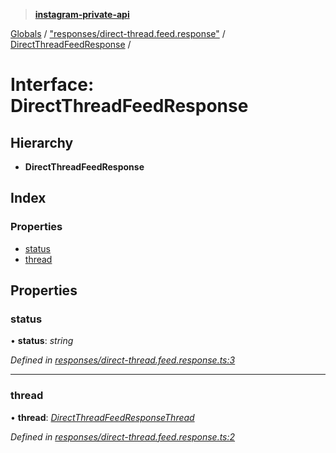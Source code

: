 > **[instagram-private-api](../README.md)**

[Globals](../README.md) / ["responses/direct-thread.feed.response"](../modules/_responses_direct_thread_feed_response_.md) / [DirectThreadFeedResponse](_responses_direct_thread_feed_response_.directthreadfeedresponse.md) /

# Interface: DirectThreadFeedResponse

## Hierarchy

* **DirectThreadFeedResponse**

## Index

### Properties

* [status](_responses_direct_thread_feed_response_.directthreadfeedresponse.md#status)
* [thread](_responses_direct_thread_feed_response_.directthreadfeedresponse.md#thread)

## Properties

###  status

• **status**: *string*

*Defined in [responses/direct-thread.feed.response.ts:3](https://github.com/dilame/instagram-private-api/blob/173bc62/src/responses/direct-thread.feed.response.ts#L3)*

___

###  thread

• **thread**: *[DirectThreadFeedResponseThread](_responses_direct_thread_feed_response_.directthreadfeedresponsethread.md)*

*Defined in [responses/direct-thread.feed.response.ts:2](https://github.com/dilame/instagram-private-api/blob/173bc62/src/responses/direct-thread.feed.response.ts#L2)*